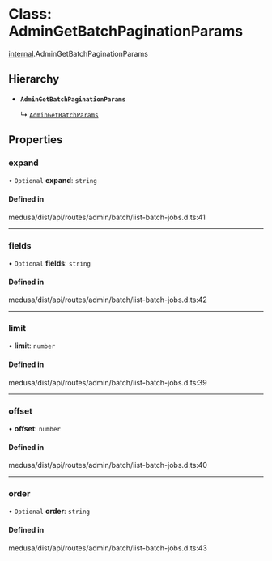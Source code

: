 # Class: AdminGetBatchPaginationParams

[internal](../modules/internal-2.md).AdminGetBatchPaginationParams

## Hierarchy

- **`AdminGetBatchPaginationParams`**

  ↳ [`AdminGetBatchParams`](internal-2.AdminGetBatchParams.md)

## Properties

### expand

• `Optional` **expand**: `string`

#### Defined in

medusa/dist/api/routes/admin/batch/list-batch-jobs.d.ts:41

___

### fields

• `Optional` **fields**: `string`

#### Defined in

medusa/dist/api/routes/admin/batch/list-batch-jobs.d.ts:42

___

### limit

• **limit**: `number`

#### Defined in

medusa/dist/api/routes/admin/batch/list-batch-jobs.d.ts:39

___

### offset

• **offset**: `number`

#### Defined in

medusa/dist/api/routes/admin/batch/list-batch-jobs.d.ts:40

___

### order

• `Optional` **order**: `string`

#### Defined in

medusa/dist/api/routes/admin/batch/list-batch-jobs.d.ts:43
